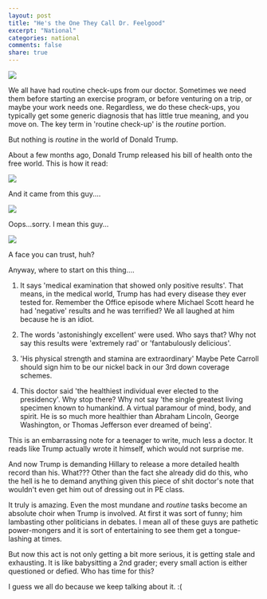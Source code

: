 ```yaml
---
layout: post
title: "He's the One They Call Dr. Feelgood"
excerpt: "National"
categories: national
comments: false
share: true
---
```



![](http://static01.mediaite.com/med/wp-content/uploads/2016/08/trump-doctor.jpg)


We all have had routine check-ups from our doctor. Sometimes we need them before starting an exercise program, or before venturing on a trip, or maybe your work needs one. Regardless, we do these check-ups, you typically get some generic diagnosis that has little true meaning, and you move on. The key term in 'routine check-up' is the *routine* portion.


But nothing is *routine* in the world of Donald Trump.


About a few months ago, Donald Trump released his bill of health onto the free world. This is how it read:


![](https://cdn0.vox-cdn.com/thumbor/csTQTz2hlHsdeAYovXqz0Ka8b_A=/cdn0.vox-cdn.com/uploads/chorus_asset/file/4975145/Screen_Shot_2015-12-14_at_1.54.54_PM.0.png)

And it came from this guy....

![](http://cdn1us.denofgeek.com/sites/denofgeekus/files/styles/article_main_wide_image/public/2016/02/independence-day-dr-okun-brent-spiner.jpg)


Oops...sorry. I mean this guy...


![](https://i.ytimg.com/vi/TCDsf8l6xOk/maxresdefault.jpg)

A face you can trust, huh?




Anyway, where to start on this thing....


1. It says 'medical examination that showed only positive results'. That means, in the medical world, Trump has had every disease they ever tested for. Remember the Office episode where Michael Scott heard he had 'negative' results and he was terrified? We all laughed at him because he is an idiot.

2. The words 'astonishingly excellent' were used. Who says that? Why not say this results were 'extremely rad' or 'fantabulously delicious'. 

3. 'His physical strength and stamina are extraordinary' Maybe Pete Carroll should sign him to be our nickel back in our 3rd down coverage schemes. 

4. This doctor said 'the healthiest individual ever elected to the presidency'. Why stop there? Why not say 'the single greatest living specimen known to humankind. A virtual paramour of mind, body, and spirit. He is so much more healthier than Abraham Lincoln, George Washington, or Thomas Jefferson ever dreamed of being'. 



This is an embarrassing note for a teenager to write, much less a doctor. It reads like Trump actually wrote it himself, which would not surprise me.



And now Trump is demanding Hillary to release a more detailed health record than his. What??? Other than the fact she already did do this, who the hell is he to demand anything given this piece of shit doctor's note that wouldn't even get him out of dressing out in PE class. 


It truly is amazing. Even the most mundane and *routine* tasks become an absolute choir when Trump is involved. At first it was sort of funny; him lambasting other politicians in debates. I mean all of these guys are pathetic power-mongers and it is sort of entertaining to see them get a tongue-lashing at times. 

But now this act is not only getting a bit more serious, it is getting stale and exhausting. It is like babysitting a 2nd grader; every small action is either questioned or defied. Who has time for this? 


I guess we all do because we keep talking about it. :(

